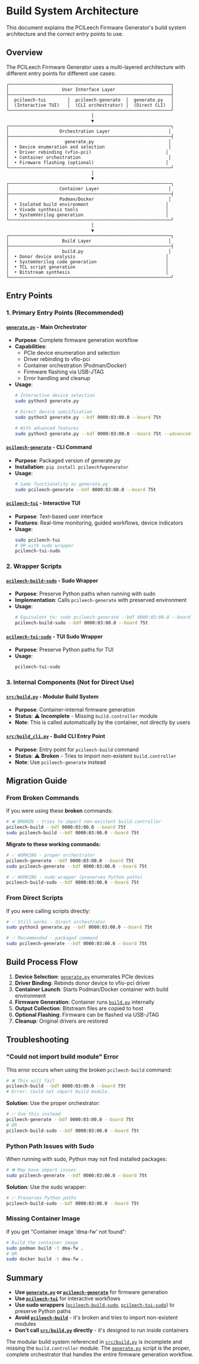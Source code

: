 # Build System Architecture

This document explains the PCILeech Firmware Generator's build system architecture and the correct entry points to use.

## Overview

The PCILeech Firmware Generator uses a multi-layered architecture with different entry points for different use cases:

```
┌─────────────────────────────────────────────────────────────┐
│                    User Interface Layer                     │
├─────────────────────────────────────────────────────────────┤
│  pcileech-tui        │  pcileech-generate  │  generate.py   │
│  (Interactive TUI)   │  (CLI orchestrator) │  (Direct CLI)  │
└─────────────────────────────────────────────────────────────┘
                                │
                                ▼
┌─────────────────────────────────────────────────────────────┐
│                   Orchestration Layer                      │
├─────────────────────────────────────────────────────────────┤
│                     generate.py                            │
│  • Device enumeration and selection                        │
│  • Driver rebinding (vfio-pci)                            │
│  • Container orchestration                                 │
│  • Firmware flashing (optional)                           │
└─────────────────────────────────────────────────────────────┘
                                │
                                ▼
┌─────────────────────────────────────────────────────────────┐
│                   Container Layer                          │
├─────────────────────────────────────────────────────────────┤
│                   Podman/Docker                            │
│  • Isolated build environment                             │
│  • Vivado synthesis tools                                 │
│  • SystemVerilog generation                               │
└─────────────────────────────────────────────────────────────┘
                                │
                                ▼
┌─────────────────────────────────────────────────────────────┐
│                    Build Layer                             │
├─────────────────────────────────────────────────────────────┤
│                    build.py                                │
│  • Donor device analysis                                  │
│  • SystemVerilog code generation                          │
│  • TCL script generation                                  │
│  • Bitstream synthesis                                    │
└─────────────────────────────────────────────────────────────┘
```

## Entry Points

### 1. Primary Entry Points (Recommended)

#### [`generate.py`](../generate.py) - Main Orchestrator
- **Purpose**: Complete firmware generation workflow
- **Capabilities**:
  - PCIe device enumeration and selection
  - Driver rebinding to vfio-pci
  - Container orchestration (Podman/Docker)
  - Firmware flashing via USB-JTAG
  - Error handling and cleanup
- **Usage**:
  ```bash
  # Interactive device selection
  sudo python3 generate.py
  
  # Direct device specification
  sudo python3 generate.py --bdf 0000:03:00.0 --board 75t
  
  # With advanced features
  sudo python3 generate.py --bdf 0000:03:00.0 --board 75t --advanced-sv --enable-variance
  ```

#### [`pcileech-generate`](../pyproject.toml#L78) - CLI Command
- **Purpose**: Packaged version of generate.py
- **Installation**: `pip install pcileechfwgenerator`
- **Usage**:
  ```bash
  # Same functionality as generate.py
  sudo pcileech-generate --bdf 0000:03:00.0 --board 75t
  ```

#### [`pcileech-tui`](../pyproject.toml#L79) - Interactive TUI
- **Purpose**: Text-based user interface
- **Features**: Real-time monitoring, guided workflows, device indicators
- **Usage**:
  ```bash
  sudo pcileech-tui
  # OR with sudo wrapper
  pcileech-tui-sudo
  ```

### 2. Wrapper Scripts

#### [`pcileech-build-sudo`](../pcileech-build-sudo) - Sudo Wrapper
- **Purpose**: Preserve Python paths when running with sudo
- **Implementation**: Calls `pcileech-generate` with preserved environment
- **Usage**:
  ```bash
  # Equivalent to: sudo pcileech-generate --bdf 0000:03:00.0 --board 75t
  pcileech-build-sudo --bdf 0000:03:00.0 --board 75t
  ```

#### [`pcileech-tui-sudo`](../pcileech-tui-sudo) - TUI Sudo Wrapper
- **Purpose**: Preserve Python paths for TUI
- **Usage**:
  ```bash
  pcileech-tui-sudo
  ```

### 3. Internal Components (Not for Direct Use)

#### [`src/build.py`](../src/build.py) - Modular Build System
- **Purpose**: Container-internal firmware generation
- **Status**: ⚠️ **Incomplete** - Missing `build.controller` module
- **Note**: This is called automatically by the container, not directly by users

#### [`src/build_cli.py`](../src/build_cli.py) - Build CLI Entry Point
- **Purpose**: Entry point for `pcileech-build` command
- **Status**: ⚠️ **Broken** - Tries to import non-existent `build.controller`
- **Note**: Use `pcileech-generate` instead

## Migration Guide

### From Broken Commands

If you were using these **broken** commands:

```bash
# ❌ BROKEN - tries to import non-existent build.controller
pcileech-build --bdf 0000:03:00.0 --board 75t
sudo pcileech-build --bdf 0000:03:00.0 --board 75t
```

**Migrate to these working commands:**

```bash
# ✅ WORKING - proper orchestrator
pcileech-generate --bdf 0000:03:00.0 --board 75t
sudo pcileech-generate --bdf 0000:03:00.0 --board 75t

# ✅ WORKING - sudo wrapper (preserves Python paths)
pcileech-build-sudo --bdf 0000:03:00.0 --board 75t
```

### From Direct Scripts

If you were calling scripts directly:

```bash
# ✅ Still works - direct orchestrator
sudo python3 generate.py --bdf 0000:03:00.0 --board 75t

# ✅ Recommended - packaged command
sudo pcileech-generate --bdf 0000:03:00.0 --board 75t
```

## Build Process Flow

1. **Device Selection**: [`generate.py`](../generate.py) enumerates PCIe devices
2. **Driver Binding**: Rebinds donor device to vfio-pci driver
3. **Container Launch**: Starts Podman/Docker container with build environment
4. **Firmware Generation**: Container runs [`build.py`](../src/build.py) internally
5. **Output Collection**: Bitstream files are copied to host
6. **Optional Flashing**: Firmware can be flashed via USB-JTAG
7. **Cleanup**: Original drivers are restored

## Troubleshooting

### "Could not import build module" Error

This error occurs when using the broken `pcileech-build` command:

```bash
# ❌ This will fail
pcileech-build --bdf 0000:03:00.0 --board 75t
# Error: Could not import build module.
```

**Solution**: Use the proper orchestrator:

```bash
# ✅ Use this instead
pcileech-generate --bdf 0000:03:00.0 --board 75t
# OR
pcileech-build-sudo --bdf 0000:03:00.0 --board 75t
```

### Python Path Issues with Sudo

When running with sudo, Python may not find installed packages:

```bash
# ❌ May have import issues
sudo pcileech-generate --bdf 0000:03:00.0 --board 75t
```

**Solution**: Use the sudo wrapper:

```bash
# ✅ Preserves Python paths
pcileech-build-sudo --bdf 0000:03:00.0 --board 75t
```

### Missing Container Image

If you get "Container image 'dma-fw' not found":

```bash
# Build the container image
sudo podman build -t dma-fw .
# OR
sudo docker build -t dma-fw .
```

## Summary

- **Use [`generate.py`](../generate.py) or [`pcileech-generate`](../pyproject.toml#L78)** for firmware generation
- **Use [`pcileech-tui`](../pyproject.toml#L79)** for interactive workflows
- **Use sudo wrappers** ([`pcileech-build-sudo`](../pcileech-build-sudo), [`pcileech-tui-sudo`](../pcileech-tui-sudo)) to preserve Python paths
- **Avoid [`pcileech-build`](../pyproject.toml#L80)** - it's broken and tries to import non-existent modules
- **Don't call [`src/build.py`](../src/build.py) directly** - it's designed to run inside containers

The modular build system referenced in [`src/build.py`](../src/build.py) is incomplete and missing the `build.controller` module. The [`generate.py`](../generate.py) script is the proper, complete orchestrator that handles the entire firmware generation workflow.